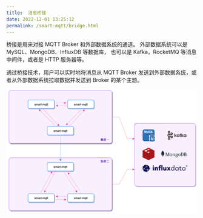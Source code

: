 ```yaml
---
title:  消息桥接
date: 2022-12-01 13:25:12
permalink: /smart-mqtt/bridge.html
---
```


桥接是用来对接 MQTT Broker 和外部数据系统的通道。
外部数据系统可以是 MySQL、MongoDB、InfluxDB 等数据库， 也可以是 Kafka，RocketMQ 等消息中间件，或者是 HTTP 服务器等。

通过桥接技术，用户可以实时地将消息从 MQTT Broker 发送到外部数据系统，或者从外部数据系统拉取数据并发送到 Broker 的某个主题。

![](./img/bridge.png)